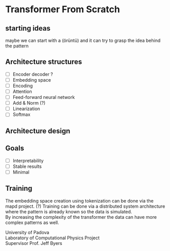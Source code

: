 # Transformer From Scratch

## starting ideas
maybe we can start with a (örüntü) and it can try to grasp the idea behind the pattern

## Architecture structures
- [ ] Encoder decoder ?
- [ ] Embedding space
- [ ] Encoding
- [ ] Attention
- [ ] Feed-forward neural network
- [ ] Add & Norm (?)
- [ ] Linearization
- [ ] Softmax

## Architecture design

## 

## Goals
- [ ] Interpretability
- [ ] Stable results
- [ ] Minimal

## Training
The embedding space creation using tokenization can be done via the mapd project. (?)
Training can be done via a distributed system architecture where the pattern is already known so the data is simulated. \
By increasing the complexity of the transformer the data can have more complex patterns as well.





University of Padova \
Laboratory of Computational Physics Project \
Supervisor Prof. Jeff Byers
